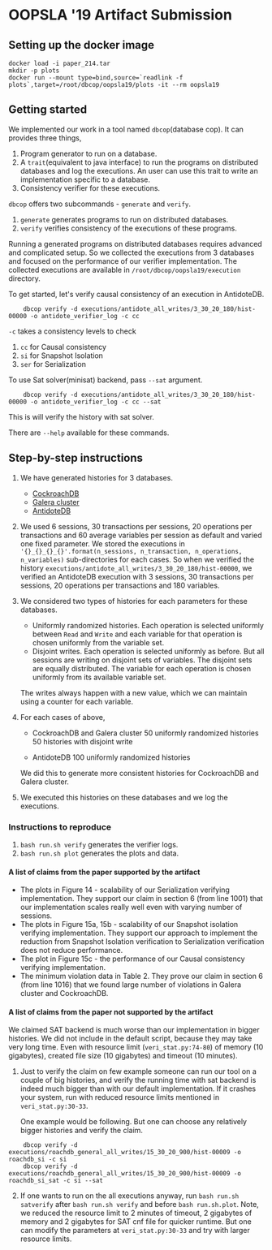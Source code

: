 # OOPSLA '19 Artifact Submission

## Setting up the docker image

```
docker load -i paper_214.tar
mkdir -p plots
docker run --mount type=bind,source=`readlink -f plots`,target=/root/dbcop/oopsla19/plots -it --rm oopsla19
```

## Getting started

We implemented our work in a tool named `dbcop`(database cop). It can provides three things,

1.  Program generator to run on a database.
2.  A `trait`(equivalent to java interface) to run the programs on distributed databases and log the executions.
    An user can use this trait to write an implementation specific to a database.
3.  Consistency verifier for these executions.

`dbcop` offers two subcommands - `generate` and `verify`.

1.  `generate` generates programs to run on distributed databases.
2.  `verify` verifies consistency of the executions of these programs.

Running a generated programs on distributed databases requires advanced and complicated setup. So we collected the executions from 3 databases and focused on the performance of our verifier implementation. The collected executions are available in `/root/dbcop/oopsla19/execution` directory.

To get started, let's verify causal consistency of an execution in AntidoteDB. 
```
    dbcop verify -d executions/antidote_all_writes/3_30_20_180/hist-00000 -o antidote_verifier_log -c cc
```
`-c` takes a consistency levels to check

1.  `cc` for Causal consistency
2.  `si` for Snapshot Isolation
3.  `ser` for Serialization

To use Sat solver(minisat) backend, pass `--sat` argument.
```
    dbcop verify -d executions/antidote_all_writes/3_30_20_180/hist-00000 -o antidote_verifier_log -c cc --sat
```
This is will verify the history with sat solver.

There are `--help` available for these commands.

## Step-by-step instructions

1.  We have generated histories for 3 databases.

    -   [CockroachDB](https://www.cockroachlabs.com/)
    -   [Galera cluster](https://galeracluster.com)
    -   [AntidoteDB](https://www.antidotedb.eu/)

2.  We used 6 sessions, 30 transactions per sessions, 20 operations per transactions and 60 average variables per session as default and varied one fixed parameter.
    We stored the executions in `'{}_{}_{}_{}'.format(n_sessions, n_transaction, n_operations, n_variables)` sub-directories for each cases.
    So when we verified the history `executions/antidote_all_writes/3_30_20_180/hist-00000`, we verified an AntidoteDB execution with 3 sessions, 30 transactions per sessions, 20 operations per transactions and 180 variables.

3.  We considered two types of histories for each parameters for these databases.

    -   Uniformly randomized histories. Each operation is selected uniformly between `Read` and `Write` and each variable for that operation is chosen uniformly from the variable set.
    -   Disjoint writes. Each operation is selected uniformly as before. But all sessions are writing on disjoint sets of variables. The disjoint sets are equally distributed. The variable for each operation is chosen uniformly from its available variable set.

    The writes always happen with a new value, which we can maintain using a counter for each variable.

4.  For each cases of above,

    -   CockroachDB and Galera cluster
        50 uniformly randomized histories
        50 histories with disjoint write

    -   AntidoteDB
        100 uniformly randomized histories

    We did this to generate more consistent histories for CockroachDB and Galera cluster.

5.  We executed this histories on these databases and we log the executions.

### Instructions to reproduce

1.  `bash run.sh verify` generates the verifier logs.
2.  `bash run.sh plot` generates the plots and data.

#### A list of claims from the paper supported by the artifact

-   The plots in Figure 14 - scalability of our Serialization verifying implementation. They support our claim in section 6 (from line 1001) that our implementation scales really well even with varying number of sessions.
-   The plots in Figure 15a, 15b - scalability of our Snapshot isolation verifying implementation. They support our approach to implement the reduction from Snapshot Isolation verification to Serialization verification does not reduce performance.
-   The plot in Figure 15c - the performance of our Causal consistency verifying implementation. 
-   The minimum violation data in Table 2. They prove our claim in section 6 (from line 1016) that we found large number of violations in Galera cluster and CockroachDB.

#### A list of claims from the paper not supported by the artifact

We claimed SAT backend is much worse than our implementation in bigger histories. We did not include in the default script, because they may take very long time. Even with resource limit (`veri_stat.py:74-80`) of memory (10 gigabytes), created file size (10 gigabytes) and timeout (10 minutes).

1.  Just to verify the claim on few example someone can run our tool on a couple of big histories, and verify the running time with sat backend is indeed much bigger than with our default implementation.
    If it crashes your system, run with reduced resource limits mentioned in `veri_stat.py:30-33`.

    One example would be following. But one can choose any relatively bigger histories and verify the claim.
```
    dbcop verify -d executions/roachdb_general_all_writes/15_30_20_900/hist-00009 -o roachdb_si -c si
    dbcop verify -d executions/roachdb_general_all_writes/15_30_20_900/hist-00009 -o roachdb_si_sat -c si --sat
```
2.  If one wants to run on the all executions anyway, run `bash run.sh satverify` after `bash run.sh verify` and before `bash run.sh.plot`. Note, we reduced the resource limit to 2 minutes of timeout, 2 gigabytes of memory and 2 gigabytes for SAT cnf file for quicker runtime. But one can modify the parameters at `veri_stat.py:30-33` and try with larger resource limits.
